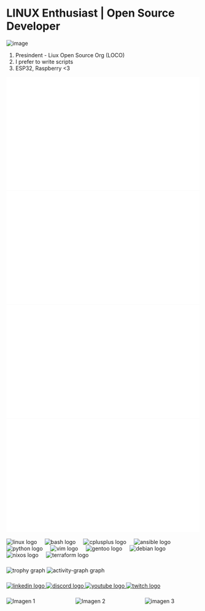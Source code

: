 #  LINUX Enthusiast | Open Source Developer 

![image](https://github.com/user-attachments/assets/13dc7925-794e-4b1d-9258-a57623e35217)


1. Presindent - Liux Open Source Org (LOCO)
2. I prefer to write scripts 
3. ESP32, Raspberry <3


![](https://raw.githubusercontent.com/capi-nemoo/github-stats/master/generated/overview.svg#gh-dark-mode-only) 
![](https://raw.githubusercontent.com/capi-nemoo/github-stats/master/generated/languages.svg#gh-dark-mode-only)
![](https://raw.githubusercontent.com/capi-nemoo/github-stats/master/generated/overview.svg#gh-light-mode-only)
![](https://raw.githubusercontent.com/capi-nemoo/github-stats/master/generated/languages.svg#gh-light-mode-only)


<div align="left">
  <img src="https://cdn.jsdelivr.net/gh/devicons/devicon/icons/linux/linux-original.svg" height="40" alt="linux logo"  />
  <img width="12" />
  <img src="https://cdn.jsdelivr.net/gh/devicons/devicon/icons/bash/bash-original.svg" height="40" alt="bash logo"  />
  <img width="12" />
  <img src="https://cdn.jsdelivr.net/gh/devicons/devicon/icons/cplusplus/cplusplus-original.svg" height="40" alt="cplusplus logo"  />
  <img width="12" />
  <img src="https://cdn.jsdelivr.net/gh/devicons/devicon/icons/ansible/ansible-original.svg" height="40" alt="ansible logo"  />
  <img width="12" />
  <img src="https://cdn.jsdelivr.net/gh/devicons/devicon/icons/python/python-original.svg" height="40" alt="python logo"  />
  <img width="12" />
  <img src="https://cdn.jsdelivr.net/gh/devicons/devicon/icons/vim/vim-original.svg" height="40" alt="vim logo"  />
  <img width="12" />
  <img src="https://cdn.jsdelivr.net/gh/devicons/devicon/icons/gentoo/gentoo-plain.svg" height="40" alt="gentoo logo"  />
  <img width="12" />
  <img src="https://cdn.jsdelivr.net/gh/devicons/devicon/icons/debian/debian-original.svg" height="40" alt="debian logo"  />
  <img width="12" />
  <img src="https://cdn.jsdelivr.net/gh/devicons/devicon/icons/nixos/nixos-original.svg" height="40" alt="nixos logo"  />
  <img width="12" />
  <img src="https://cdn.jsdelivr.net/gh/devicons/devicon/icons/terraform/terraform-original.svg" height="40" alt="terraform logo"  />
</div>

###

<div align="left">
  <img src="https://github-profile-trophy.vercel.app?username=capi-nemoo&theme=nord&column=-1&row=1&margin-w=8&margin-h=8&no-bg=true&no-frame=true&order=4" height="150" alt="trophy graph"  />
  <img src="https://github-readme-activity-graph.vercel.app/graph?username=capi-nemoo&radius=16&theme=github-dark&area=true&order=5&hide_border=true&custom_title=capi_nemoo" height="300" alt="activity-graph graph"  />
</div>

###

<div align="left">
  <a href="https://www.linkedin.com/in/renato-ramirez-563bb5273/" target="_blank">
    <img src="https://raw.githubusercontent.com/maurodesouza/profile-readme-generator/master/src/assets/icons/social/linkedin/default.svg" width="52" height="40" alt="linkedin logo"  />
  </a>
  <a href="discordapp.com/users/754186234993180692" target="_blank">
    <img src="https://raw.githubusercontent.com/maurodesouza/profile-readme-generator/master/src/assets/icons/social/discord/default.svg" width="52" height="40" alt="discord logo"  />
  </a>
  <a href="https://www.youtube.com/@capi_nemoo" target="_blank">
    <img src="https://raw.githubusercontent.com/maurodesouza/profile-readme-generator/master/src/assets/icons/social/youtube/default.svg" width="52" height="40" alt="youtube logo"  />
  </a>
  <a href="https://www.twitch.tv/capi_nemoo" target="_blank">
    <img src="https://raw.githubusercontent.com/maurodesouza/profile-readme-generator/master/src/assets/icons/social/twitch/default.svg" width="52" height="40" alt="twitch logo"  />
  </a>
</div>

###

<div style="display: flex; justify-content: space-around;">
  <img src="https://github.com/user-attachments/assets/8d0e7912-a1d8-41b2-a577-0f8ec22d6e5f" alt="Imagen 1" width="220"/>
  <img src="https://github.com/user-attachments/assets/a8612d78-17b7-49ee-ac59-2a00fa289ea7" alt="Imagen 2" width="220"/>
  <img src="https://media1.tenor.com/m/7HfKyV17MwIAAAAC/evangelion-facepalm.gif" alt="imagen 3" width="175"/>
</div>






